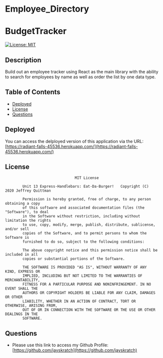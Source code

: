 # Employee_Directory

# BudgetTracker

[![License: MIT](https://img.shields.io/badge/License-MIT-yellow.svg)](https://opensource.org/licenses/MIT)

## Description
Build out an employee tracker using React as the main library with the ability to search for employees by name as well as order the list by one data type.


## Table of Contents

-   [Deployed](#deployed)
-   [License](#license)
-   [Questions](#questions)

## Deployed

You can access the delployed version of this application via the URL: [https://radiant-falls-45536.herokuapp.com/](https://radiant-falls-45536.herokuapp.com/)



## License

    								MIT License

    		Unit 13 Express-Handlebars: Eat-Da-Burger!   Copyright (C) 2020 Jeffrey Quittman

    		Permission is hereby granted, free of charge, to any person obtaining a copy
    		of this software and associated documentation files (the "Software"), to deal
    		in the Software without restriction, including without limitation the rights
    		to use, copy, modify, merge, publish, distribute, sublicense, and/or sell
    		copies of the Software, and to permit persons to whom the Software is
    		furnished to do so, subject to the following conditions:

    		The above copyright notice and this permission notice shall be included in all
    		copies or substantial portions of the Software.

    		THE SOFTWARE IS PROVIDED "AS IS", WITHOUT WARRANTY OF ANY KIND, EXPRESS OR
    		IMPLIED, INCLUDING BUT NOT LIMITED TO THE WARRANTIES OF MERCHANTABILITY,
    		FITNESS FOR A PARTICULAR PURPOSE AND NONINFRINGEMENT. IN NO EVENT SHALL THE
    		AUTHORS OR COPYRIGHT HOLDERS BE LIABLE FOR ANY CLAIM, DAMAGES OR OTHER
    		LIABILITY, WHETHER IN AN ACTION OF CONTRACT, TORT OR OTHERWISE, ARISING FROM,
    		OUT OF OR IN CONNECTION WITH THE SOFTWARE OR THE USE OR OTHER DEALINGS IN THE
    		SOFTWARE.

## Questions

-   Please use this link to access my Github Profile: [https://github.com/jayskratch](https://github.com/jayskratch)